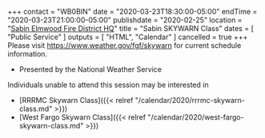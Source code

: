 +++
contact = "WB0BIN"
date = "2020-03-23T18:30:00-05:00"
endTime = "2020-03-23T21:00:00-05:00"
publishdate = "2020-02-25"
location = "[Sabin Elmwood Fire District HQ](/places/sabin-elmwood-fire-district-headquarters)"
title = "Sabin SKYWARN Class"
dates = [ "Public Service" ]
outputs = [ "HTML", "Calendar" ]
cancelled = true
+++
Please visit https://www.weather.gov/fgf/skywarn for current schedule
information.

* Presented by the National Weather Service

Individuals unable to attend this session may be interested in

* [RRRMC Skywarn Class]({{< relref "/calendar/2020/rrrmc-skywarn-class.md" >}})
* [West Fargo Skywarn Class]({{< relref "/calendar/2020/west-fargo-skywarn-class.md" >}})
